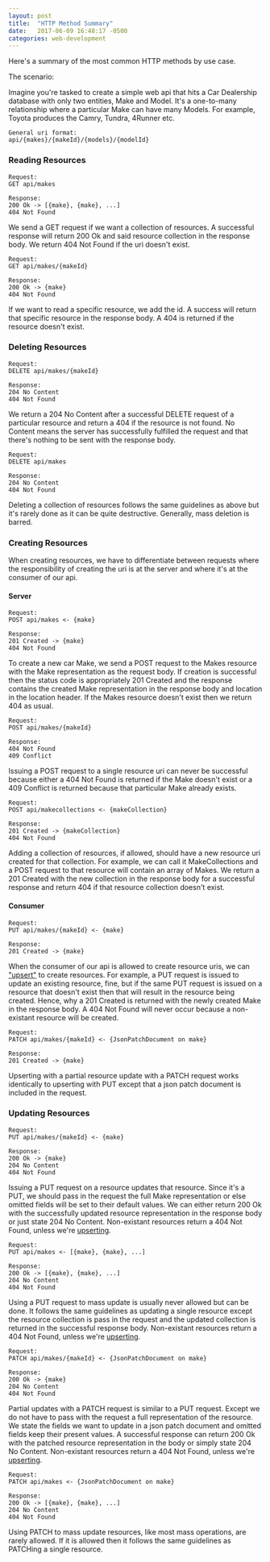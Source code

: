 ```yaml
---
layout: post
title:  "HTTP Method Summary"
date:   2017-06-09 16:48:17 -0500
categories: web-development
---
```


Here's a summary of the most common HTTP methods by use case.

The scenario: 

Imagine you're tasked to create a simple web api that hits a Car Dealership database with only two entities, Make and Model. It's a one-to-many relationship where a particular Make can have many Models. For example, Toyota produces the Camry, Tundra, 4Runner etc.

```
General uri format: 
api/{makes}/{makeId}/{models}/{modelId}
```

### Reading Resources

```
Request:
GET api/makes

Response:
200 Ok -> [{make}, {make}, ...]
404 Not Found
```

We send a GET request if we want a collection of resources. A successful response will return 200 Ok and said resource collection in the response body. We return 404 Not Found if the uri doesn't exist.

```
Request:
GET api/makes/{makeId}

Response:
200 Ok -> {make}
404 Not Found
```

If we want to read a specific resource, we add the id. A success will return that specific resource in the response body. A 404 is returned if the resource doesn't exist.

### Deleting Resources

```
Request:
DELETE api/makes/{makeId}

Response:
204 No Content 
404 Not Found
```

We return a 204 No Content after a successful DELETE request of a particular resource and return a 404 if the resource is not found. No Content means the server has successfully fulfilled the request and that there's nothing to be sent with the response body.

```
Request:
DELETE api/makes

Response:
204 No Content 
404 Not Found
```

Deleting a collection of resources follows the same guidelines as above but it's rarely done as it can be quite destructive. Generally, mass deletion is barred.

### Creating Resources

When creating resources, we have to differentiate between requests where the responsibility of creating the uri is at the server and where it's at the consumer of our api. 

#### Server
```
Request:
POST api/makes <- {make}

Response:
201 Created -> {make}
404 Not Found
```

To create a new car Make, we send a POST request to the Makes resource with the Make representation as the request body. If creation is successful then the status code is appropriately 201 Created and the response contains the created Make representation in the response body and location in the location header. If the Makes resource doesn't exist then we return 404 as usual.

```
Request:
POST api/makes/{makeId}

Response:
404 Not Found
409 Conflict
```

Issuing a POST request to a single resource uri can never be successful because either a 404 Not Found is returned if the Make doesn't exist or a 409 Conflict is returned because that particular Make already exists. 

```
Request:
POST api/makecollections <- {makeCollection}

Response:
201 Created -> {makeCollection}
404 Not Found
```  

Adding a collection of resources, if allowed, should have a new resource uri created for that collection. For example, we can call it MakeCollections and a POST request to that resource will contain an array of Makes. We return a 201 Created with the new collection in the response body for a successful response and return 404 if that resource collection doesn't exist.

#### Consumer

```
Request:
PUT api/makes/{makeId} <- {make}

Response:
201 Created -> {make}
``` 

When the consumer of our api is allowed to create resource uris, we can ["upsert"][Upsert] to create resources. For example, a PUT request is issued to update an existing resource, fine, but if the same PUT request is issued on a resource that doesn't exist then that will result in the resource being created. Hence, why a 201 Created is returned with the newly created Make in the response body. A 404 Not Found will never occur because a non-existant resource will be created. 

```
Request:
PATCH api/makes/{makeId} <- {JsonPatchDocument on make}

Response:
201 Created -> {make}
``` 

Upserting with a partial resource update with a PATCH request works identically to upserting with PUT except that a json patch document is included in the request.

### Updating Resources

```
Request:
PUT api/makes/{makeId} <- {make}

Response:
200 Ok -> {make}
204 No Content
404 Not Found
```  

Issuing a PUT request on a resource updates that resource. Since it's a PUT, we should pass in the request the full Make representation or else omitted fields will be set to their default values. We can either return 200 Ok with the successfully updated resource representation in the response body or just state 204 No Content. Non-existant resources return a 404 Not Found, unless we're [upserting][Upsert]. 

```
Request:
PUT api/makes <- [{make}, {make}, ...]

Response:
200 Ok -> [{make}, {make}, ...]
204 No Content
404 Not Found
```

Using a PUT request to mass update is usually never allowed but can be done. It follows the same guidelines as updating a single resource except the resource collection is pass in the request and the updated collection is returned in the successful response body. Non-existant resources return a 404 Not Found, unless we're [upserting][Upsert]. 

```
Request:
PATCH api/makes/{makeId} <- {JsonPatchDocument on make}

Response:
200 Ok -> {make}
204 No Content
404 Not Found
```

Partial updates with a PATCH request is similar to a PUT request. Except we do not have to pass with the request a full representation of the resource. We state the fields we want to update in a json patch document and omitted fields keep their present values. A successful response can return 200 Ok with the patched resource representation in the body or simply state 204 No Content. Non-existant resources return a 404 Not Found, unless we're [upserting][Upsert]. 

```
Request:
PATCH api/makes <- {JsonPatchDocument on make}

Response:
200 Ok -> [{make}, {make}, ...]
204 No Content
404 Not Found
```

Using PATCH to mass update resources, like most mass operations, are rarely allowed. If it is allowed then it follows the same guidelines as PATCHing a single resource. 

[Upsert]: https://en.wikipedia.org/wiki/Merge_(SQL) 